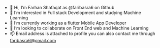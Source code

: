 - 👋 Hi, I’m Farhan Shafaqat as @faribasra6 on Github
- 👀 I’m interested in Full stack Development and studying Machine Learning
- 🌱 I’m currently working as a flutter Mobile App Developer
- 💞️ I’m looking to collaborate on Front End web and Machine Learning
- 📫 Email address is attached to profile you can also contact me through faribasra6@gmail.com

<!---
faribasra6/faribasra6 is a ✨ special ✨ repository because its `README.md` (this file) appears on your GitHub profile.
You can click the Preview link to take a look at your changes.
--->
